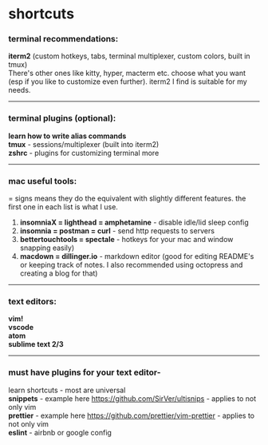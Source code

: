 # shortcuts

### terminal recommendations: 
**iterm2** (custom hotkeys, tabs, terminal multiplexer, custom colors, built in
tmux)  
There's other ones like kitty, hyper, macterm etc. choose what you want (esp if you like to customize even further). iterm2 I find is suitable for my needs.


---

### terminal plugins (optional):   
**learn how to write alias commands**  
**tmux** - sessions/multiplexer (built into iterm2)   
**zshrc** - plugins for customizing terminal more  


---

### mac useful tools:
= signs means they do the equivalent with slightly different features. the first one in each list is
what I use.  
1. **insomniaX = lighthead = amphetamine** - disable idle/lid sleep config  
2. **insomnia = postman = curl** - send http requests to servers
3. **bettertouchtools = spectale** - hotkeys for your mac and window snapping
   easily)  
4. **macdown = dillinger.io** - markdown editor (good for editing README's or keeping track of notes. I also recommended using octopress and creating a blog for that)  

---

### text editors:   
**vim!**  
**vscode**  
**atom**  
**sublime text 2/3**

---

### must have plugins for your text editor-  
learn shortcuts - most are universal  
**snippets** - example here https://github.com/SirVer/ultisnips - applies to not only vim  
**prettier** - example here https://github.com/prettier/vim-prettier - applies to not only vim  
**eslint** - airbnb or google config  




